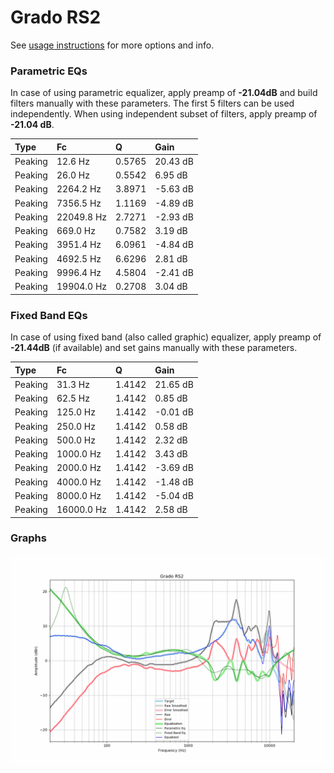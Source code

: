 # Grado RS2
See [usage instructions](https://github.com/jaakkopasanen/AutoEq#usage) for more options and info.

### Parametric EQs
In case of using parametric equalizer, apply preamp of **-21.04dB** and build filters manually
with these parameters. The first 5 filters can be used independently.
When using independent subset of filters, apply preamp of **-21.04 dB**.

| Type    | Fc         |      Q | Gain     |
|:--------|:-----------|:-------|:---------|
| Peaking | 12.6 Hz    | 0.5765 | 20.43 dB |
| Peaking | 26.0 Hz    | 0.5542 | 6.95 dB  |
| Peaking | 2264.2 Hz  | 3.8971 | -5.63 dB |
| Peaking | 7356.5 Hz  | 1.1169 | -4.89 dB |
| Peaking | 22049.8 Hz | 2.7271 | -2.93 dB |
| Peaking | 669.0 Hz   | 0.7582 | 3.19 dB  |
| Peaking | 3951.4 Hz  | 6.0961 | -4.84 dB |
| Peaking | 4692.5 Hz  | 6.6296 | 2.81 dB  |
| Peaking | 9996.4 Hz  | 4.5804 | -2.41 dB |
| Peaking | 19904.0 Hz | 0.2708 | 3.04 dB  |

### Fixed Band EQs
In case of using fixed band (also called graphic) equalizer, apply preamp of **-21.44dB**
(if available) and set gains manually with these parameters.

| Type    | Fc         |      Q | Gain     |
|:--------|:-----------|:-------|:---------|
| Peaking | 31.3 Hz    | 1.4142 | 21.65 dB |
| Peaking | 62.5 Hz    | 1.4142 | 0.85 dB  |
| Peaking | 125.0 Hz   | 1.4142 | -0.01 dB |
| Peaking | 250.0 Hz   | 1.4142 | 0.58 dB  |
| Peaking | 500.0 Hz   | 1.4142 | 2.32 dB  |
| Peaking | 1000.0 Hz  | 1.4142 | 3.43 dB  |
| Peaking | 2000.0 Hz  | 1.4142 | -3.69 dB |
| Peaking | 4000.0 Hz  | 1.4142 | -1.48 dB |
| Peaking | 8000.0 Hz  | 1.4142 | -5.04 dB |
| Peaking | 16000.0 Hz | 1.4142 | 2.58 dB  |

### Graphs
![](./Grado%20RS2.png)